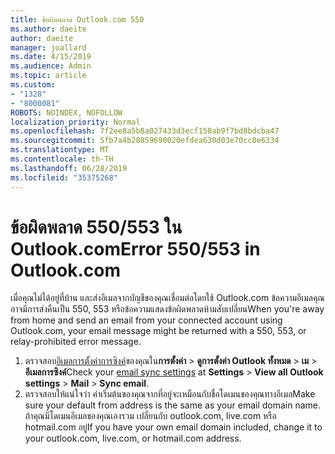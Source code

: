 ```yaml
---
title: ข้อผิดพลาด Outlook.com 550
ms.author: daeite
author: daeite
manager: joallard
ms.date: 4/15/2019
ms.audience: Admin
ms.topic: article
ms.custom:
- "1328"
- "8000081"
ROBOTS: NOINDEX, NOFOLLOW
localization_priority: Normal
ms.openlocfilehash: 7f2ee8a5b8a027433d3ecf150ab9f7bd8bdcba47
ms.sourcegitcommit: 5fb7a4b28859690020efdea630d03e70cc0e6334
ms.translationtype: MT
ms.contentlocale: th-TH
ms.lasthandoff: 06/28/2019
ms.locfileid: "35375268"
---
```

# <a name="error-550553-in-outlookcom"></a><span data-ttu-id="36e82-102">ข้อผิดพลาด 550/553 ใน Outlook.com</span><span class="sxs-lookup"><span data-stu-id="36e82-102">Error 550/553 in Outlook.com</span></span>

<span data-ttu-id="36e82-103">เมื่อคุณไม่ได้อยู่ที่บ้าน และส่งอีเมลจากบัญชีของคุณเชื่อมต่อโดยใช้ Outlook.com ข้อความอีเมลคุณอาจมีการส่งคืนเป็น 550, 553 หรือข้อความแสดงข้อผิดพลาดห้ามสับเปลี่ยน</span><span class="sxs-lookup"><span data-stu-id="36e82-103">When you're away from home and send an email from your connected account using Outlook.com, your email message might be returned with a 550, 553, or relay-prohibited error message.</span></span>

1. <span data-ttu-id="36e82-104">ตรวจสอบ[อีเมลการตั้งค่าการซิงค์](https://go.microsoft.com/fwlink/?linkid=2031283)ของคุณใน**การตั้งค่า** > **ดูการตั้งค่า Outlook ทั้งหมด** > **เม** > **อีเมลการซิงค์**</span><span class="sxs-lookup"><span data-stu-id="36e82-104">Check your [email sync settings](https://go.microsoft.com/fwlink/?linkid=2031283) at **Settings** > **View all Outlook settings** > **Mail** > **Sync email**.</span></span>
1. <span data-ttu-id="36e82-105">ตรวจสอบให้แน่ใจว่า ค่าเริ่มต้นของคุณจากที่อยู่จะเหมือนกับชื่อโดเมนของคุณทางอีเมล</span><span class="sxs-lookup"><span data-stu-id="36e82-105">Make sure your default from address is the same as your email domain name.</span></span> <span data-ttu-id="36e82-106">ถ้าคุณมีโดเมนอีเมลของคุณเองรวม เปลี่ยนกับ outlook.com, live.com หรือ hotmail.com อยู่</span><span class="sxs-lookup"><span data-stu-id="36e82-106">If you have your own email domain included, change it to your outlook.com, live.com, or hotmail.com address.</span></span>
